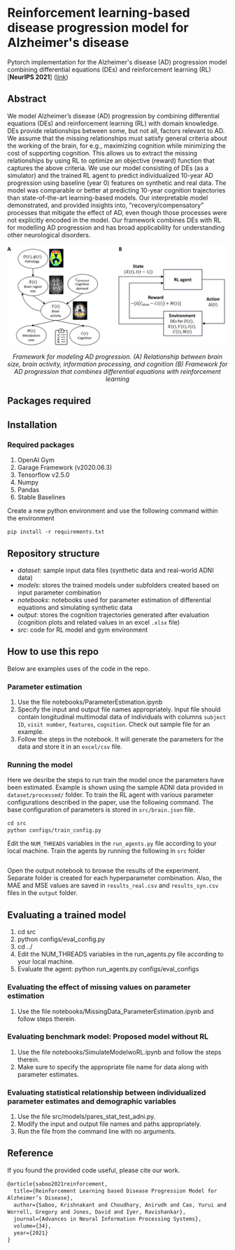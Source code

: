 # Reinforcement learning-based disease progression model for Alzheimer's disease

Pytorch implementation for the Alzheimer's disease (AD) progression model combining differential equations (DEs) and reinforcement learning (RL) [**NeurIPS 2021**] ([link](https://proceedings.neurips.cc/paper/2021/hash/af1c25e88a9e818f809f6b5d18ca02e2-Abstract.html))

## Abstract
We model Alzheimer’s disease (AD) progression by combining differential equations (DEs) and reinforcement learning (RL) with domain knowledge. DEs provide relationships between some, but not all, factors relevant to AD. We assume that the missing relationships must satisfy general criteria about the working of the brain, for e.g., maximizing cognition while minimizing the cost of supporting cognition. This allows us to extract the missing relationships by using RL to optimize an objective (reward) function that captures the above criteria. We use our model consisting of DEs (as a simulator) and the trained RL agent to predict individualized 10-year AD progression using baseline (year 0) features on synthetic and real data. The model was comparable or better at predicting 10-year cognition trajectories than state-of-the-art learning-based models. Our interpretable model demonstrated, and provided insights into, "recovery/compensatory" processes that mitigate the effect of AD, even though those processes were not explicitly encoded in the model. Our framework combines DEs with RL for modelling AD progression and has broad applicability for understanding other neurological disorders.

<p align="center">
  <img src="model.jpg" width="700px" />
</p>
<p align="center">
<em>Framework for modeling AD progression. (A) Relationship between brain size, brain activity, information processing, and cognition (B) Framework for AD progression that combines differential equations with reinforcement learning</em>
</p>

## Packages required

 
## Installation
### Required packages
1. OpenAI Gym
2. Garage Framework (v2020.06.3)
3. Tensorflow v2.5.0
4. Numpy
5. Pandas
6. Stable Baselines

Create a new python environment and use the following command within the environment

```
pip install -r requirements.txt
```

## Repository structure
- _dataset_: sample input data files (synthetic data and real-world ADNI data)
- _models_: stores the trained models under subfolders created based on input parameter combination
- _notebooks_: notebooks used for parameter estimation of differential equations and simulating synthetic data
- _output_: stores the cognition trajectories generated after evaluation (cognition plots and related values in an excel `.xlsx` file)
- _src_: code for RL model and gym environment

## How to use this repo
Below are examples uses of the code in the repo.

### Parameter estimation
1. Use the file notebooks/ParameterEstimation.ipynb
2. Specify the input and output file names appropriately. Input file should contain longitudinal multimodal data of individuals with columns `subject ID`, `visit number`, `features`, `cognition`. Check out sample file for an example.
3. Follow the steps in the notebook. It will generate the parameters for the data and store it in an `excel/csv` file.

### Running the model
Here we desribe the steps to run train the model once the parameters have been estimated. Example is shown using the sample ADNI data provided in `dataset/processed/` folder. To train the RL agent with various parameter configurations described in the paper, use the following command. The base configuration of parameters is stored in `src/brain.json` file.
```
cd src
python configs/train_config.py
```
Edit the `NUM_THREADS` variables in the `run_agents.py` file according to your local machine.
Train the agents by running the following in `src` folder
```python run_agents.py configs/train_configs
```
Open the output notebook to browse the results of the experiment. Separate folder is created for each hyperparameter combination. Also, the MAE and MSE values are saved in `results_real.csv` and `results_syn.csv` files in the `output` folder.

## Evaluating a trained model
1. cd src
2. python configs/eval_config.py
3. cd ../
4. Edit the NUM_THREADS variables in the run_agents.py file according to your local machine.
5. Evaluate the agent: python run_agents.py configs/eval_configs

### Evaluating the effect of missing values on parameter estimation
1. Use the file notebooks/MissingData_ParameterEstimation.ipynb and follow steps therein.

### Evaluating benchmark model: Proposed model without RL
1. Use the file notebooks/SimulateModelwoRL.ipynb and follow the steps therein.
2. Make sure to specify the appropriate file name for data along with parameter estimates.

### Evaluating statistical relationship between individualized parameter estimates and demographic variables
1. Use the file src/models/pares_stat_test_adni.py.
2. Modify the input and output file names and paths appropriately.
2. Run the file from the command line with no arguments.

## Reference
If you found the provided code useful, please cite our work.

```
@article{saboo2021reinforcement,
  title={Reinforcement Learning based Disease Progression Model for Alzheimer’s Disease},
  author={Saboo, Krishnakant and Choudhary, Anirudh and Cao, Yurui and Worrell, Gregory and Jones, David and Iyer, Ravishankar},
  journal={Advances in Neural Information Processing Systems},
  volume={34},
  year={2021}
}
```
